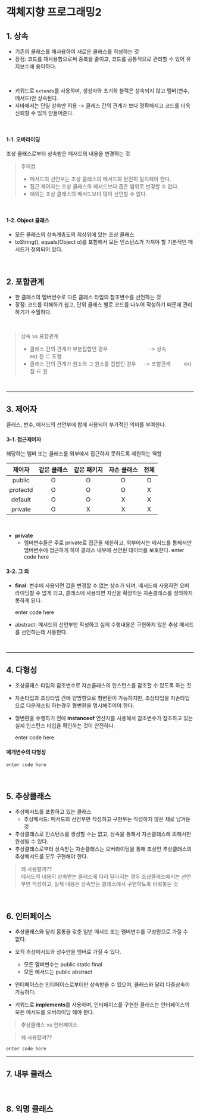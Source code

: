 
# 객체지향 프로그래밍2

## 1. 상속
+ 기존의 클래스를 재사용하여 새로운 클래스를 작성하는 것
+ 장점: 코드를 재사용함으로써 중복을 줄이고, 코드를 공통적으로 관리할 수 있어 유지보수에 용이하다.
<br>

+ 키워드로 `extends`를 사용하며, 생성자와 초기화 블럭은 상속되지 않고 멤버(변수, 메서드)만 상속된다.
+ 자바에서는 단일 상속만 허용 -> 클래스 간의 관계가 보다 명확해지고 코드를 더욱 신뢰할 수 있게 만들어준다.
<br>

#### 1-1. 오버라이딩
조상 클래스로부터 상속받은 메서드의 내용을 변경하는 것

> 주의점
> + 메서드의 선언부는 조상 클래스의 메서드와 완전히 일치해야 한다.
> + 접근 제어자는 조상 클래스의 메서드보다 좁은 범위로 변경할 수 없다.
> + 예외는 조상 클래스의 메서드보다 많이 선언할 수 없다.
<br>

#### 1-2. Object 클래스
+ 모든 클래스의 상속계층도의 최상위에 있는 조상 클래스
+ toString(), equals(Object o)를 포함해서 모든 인스턴스가 가져야 할 기본적인 메서드가 정의되어 있다.
<br>

## 2. 포함관계
+ 한 클래스의 멤버변수로 다른 클래스 타입의 참조변수를 선언하는 것
+ 장점: 코드를 이해하기 쉽고, 단위 클래스 별로 코드를 나누어 작성하기 때문에 관리하기가 수월하다.
<br>

> 상속 vs 포함관계
> + 클래스 간의 관계가 부분집합인 경우　　　　　　　　-> 상속　　　　ex) 원 ⊂ 도형
> + 클래스 간의 관계가 원소와 그 원소를 집합인 경우 　 -> 포함관계  　　   ex) 점 ∈ 원
<br>

***
## 3. 제어자
클래스, 변수, 메서드의 선언부에 함께 사용되어 부가적인 의미를 부여한다.

#### 3-1. 접근제어자
해당하는 멤버 또는 클래스를 외부에서 접근하지 못하도록 제한하는 역할

|제어자|같은 클래스|같은 패키지|자손 클래스|전체|
|:---:|:---:|:---:|:---:|:---:|
|public|O|O|O|O|
|protectd|O|O|O|X|
|default|O|O|X|X|
|private|O|X|X|X|
<br>

+ **private**
	+ 멤버변수들은 주로 private로 접근을 제한하고, 외부에서는 메서드를 통해서만 멤버변수에 접근하게 하여 클래스 내부에 선언된 데이터를 보호한다.
    enter code here

#### 3-2. 그 외
+ **final**: 변수에 사용되면 값을 변경할 수 없는 상수가 되며, 메서드에 사용하면 오버라이딩할 수 없게 되고, 클래스에 사용되면 자신을 확장하는 자손클래스를 정의하지 못하게 된다.

    enter code here

+ abstract: 메서드의 선언부만 작성하고 실제 수행내용은 구현하지 않은 추상 메서드를 선언하는데 사용한다.
<br>

***
## 4. 다형성
+ 조상클래스 타입의 참조변수로 자손클래스의 인스턴스를 참조할 수 있도록 하는 것
+ 자손타입과 조상타입 간에 양방향으로 형변환이 가능하지만, 조상타입을 자손타입으로 다운캐스팅 하는경우 형변환을 명시해주어야 한다.
+ 형변환을 수행하기 전에 **instanceof** 연산자를 사용해서 참조변수가 참조하고 있는 실제 인스턴스 타입을 확인하는 것이 안전하다.

    enter code here

#### 매개변수의 다형성

    enter code here

<br>

## 5. 추상클래스
+ 추상메서드를 포함하고 있는 클래스
  + 추상메서드: 메서드의 선언부만 작성하고 구현부는 작성하지 않은 채로 남겨둔 것
+ 추상클래스로 인스턴스를 생성할 수는 없고, 상속을 통해서 자손클래스에 의해서만 완성될 수 있다.
+ 추상클래스로부터 상속받는 자손클래스는 오버라이딩을 통해 조상인 추상클래스의 추상메서드를 모두 구현해야 한다.

> 왜 사용할까??<br>
> 메서드의 내용이 상속받는 클래스에 따라 달라지는 경우 조상클래스에서는 선언부만 작성하고, 실제 내용은 상속받는 클래스에서 구현하도록 비워놓는 것
<br>

## 6. 인터페이스
+ 추상클래스와 달리 몸통을 갖춘 일반 메서드 또는 멤버변수를 구성원으로 가질 수 없다.
+ 오직 추상메서드와 상수만을 멤버로 가질 수 있다.
  + 모든 멤버변수는 public static final
  + 모든 메서드는 public abstract

+ 인터페이스는 인터페이스로부터만 상속받을 수 있으며, 클래스와 달리 다중상속이 가능하다.
+ 키워드로 **implements**를 사용하며, 인터페이스를 구현한 클래스는 인터페이스의 모든 메서드를 오버라이딩 해야 한다.

> 추상클래스 vs 인터페이스<br>
>

> 왜 사용할까??<br>
> 

    enter code here

***
## 7. 내부 클래스
<br>

## 8. 익명 클래스


